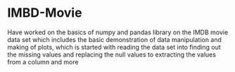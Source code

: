 # IMBD-Movie

Have worked on the basics of numpy and pandas library on the IMDB movie data set which includes the basic demonstration of data manipulation and making of plots, which is started with reading the data set into finding out the missing values and replacing the null values to extracting the values from a column and more
